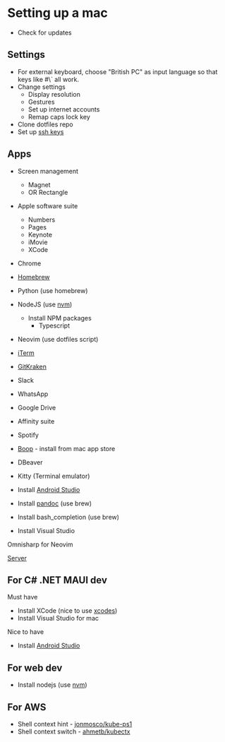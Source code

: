 # Setting up a mac

 - Check for updates

## Settings

- For external keyboard, choose "British PC" as input language so that keys
  like #\\\` all work.
- Change settings
  + Display resolution
  + Gestures
  + Set up internet accounts
  + Remap caps lock key
- Clone dotfiles repo
- Set up [ssh keys][github-ssh]

## Apps

- Screen management
  + Magnet
  + OR Rectangle
- Apple software suite
  + Numbers
  + Pages
  + Keynote
  + iMovie
  + XCode
- Chrome
- [Homebrew][homebrew]
- Python (use homebrew)
- NodeJS (use [nvm][nvm])
  + Install NPM packages
    * Typescript
- Neovim (use dotfiles script)
- [iTerm][iterm]
- [GitKraken][gitkraken]
- Slack
- WhatsApp
- Google Drive
- Affinity suite
- Spotify
- [Boop](https://github.com/IvanMathy/Boop) - install from mac app store
- DBeaver
- Kitty (Terminal emulator)

- Install [Android Studio][android-studio]
- Install [pandoc][pandoc] (use brew)
- Install bash_completion (use brew)

- Install Visual Studio

Omnisharp for Neovim

[Server](https://github.com/OmniSharp/omnisharp-roslyn/blob/master/BUILD.md)

[android-studio]: https://developer.android.com/studio/
[github-ssh]: https://help.github.com/articles/connecting-to-github-with-ssh/
[gitkraken]: https://www.gitkraken.com
[homebrew]: https://brew.sh
[iterm]: https://www.iterm2.com
[nvm]: https://github.com/creationix/nvm
[pandoc]: https://pandoc.org/installing.html#macos

## For C# .NET MAUI dev

Must have

 - Install XCode (nice to use [xcodes][xcodes])
 - Install Visual Studio for mac

Nice to have

 - Install [Android Studio][android-studio]

[xcodes]: https://www.xcodes.app
[android-studio]: https://developer.android.com/studio/

## For web dev

 - Install nodejs (use [nvm][nvm])

[nvm]: https://github.com/creationix/nvm

## For AWS

- Shell context hint - [jonmosco/kube-ps1](https://github.com/jonmosco/kube-ps1)
- Shell context switch - [ahmetb/kubectx](https://github.com/ahmetb/kubectx)
